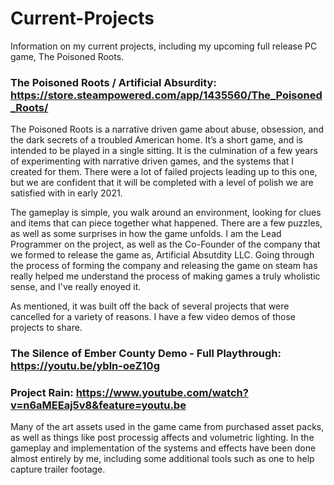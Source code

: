 # Current-Projects
Information on my current projects, including my upcoming full release PC game, The Poisoned Roots.

### The Poisoned Roots / Artificial Absurdity: https://store.steampowered.com/app/1435560/The_Poisoned_Roots/

The Poisoned Roots is a narrative driven game about abuse, obsession, and the dark secrets of a troubled American home. It’s a short game, and 
is intended to be played in a single sitting. It is the culmination of a few years of experimenting with narrative driven games, and the systems
that I created for them. There were a lot of failed projects leading up to this one, but we are confident that it will be completed with a level
of polish we are satisfied with in early 2021.

The gameplay is simple, you walk around an environment, looking for clues and items that can piece together what happened. There are a few puzzles,
as well as some surprises in how the game unfolds. I am the Lead Programmer on the project, as well as the Co-Founder of the company that we formed
to release the game as, Artificial Absutdity LLC. Going through the process of forming the company and releasing the game on steam has really
helped me understand the process of making games a truly wholistic sense, and I've really enoyed it.

As mentioned, it was built off the back of several projects that were cancelled for a variety of reasons. I have a few video demos of those projects
to share.

### The Silence of Ember County Demo - Full Playthrough: https://youtu.be/ybln-oeZ10g 

### Project Rain: https://www.youtube.com/watch?v=n6aMEEaj5v8&feature=youtu.be

Many of the art assets used in the game came from purchased asset packs, as well as things like post processig affects and volumetric lighting. In
the gameplay and implementation of the systems and effects have been done almost entirely by me, including some additional tools such as one to help
capture trailer footage.
